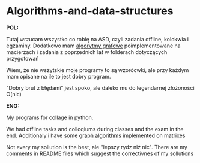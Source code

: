 # Algorithms-and-data-structures
**POL:**

Tutaj wrzucam wszystko co robię na ASD, czyli zadania offline, kolokwia i egzaminy. Dodatkowo mam [algorytmy grafowe](https://github.com/puszekjuliuszek/Algorithms-and-data-structures/tree/main/graph_algorithms) poimplementowane na macierzach i zadania z poprzednich lat w folderach dotyczących przygotowań

Wiem, że nie wszytskie moje programy to są wzorócwki, ale przy każdym mam opisane na ile to jest dobry program.

"Dobry brut z błędami" jest spoko, ale daleko mu do legendarnej złożoności O(nic)

**ENG:**

My programs for collage in python.

We had offline tasks and colloqiums during classes and the exam in the end. Additionaly i have some [graph algorithms](https://github.com/puszekjuliuszek/Algorithms-and-data-structures/tree/main/graph_algorithms) implemented on matrixes

Not every my sollution is the best, ale "lepszy rydz niż nic". There are my comments in README files which suggest the correctivnes of my sollutions

